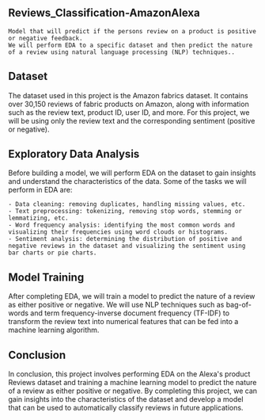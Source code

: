 ## Reviews_Classification-AmazonAlexa

    Model that will predict if the persons review on a product is positive or negative feedback. 
    We will perform EDA to a specific dataset and then predict the nature of a review using natural language processing (NLP) techniques..
    
## Dataset

  The dataset used in this project is the Amazon fabrics dataset. It contains over 30,150 reviews of fabric products on Amazon, along with information such as the review text, product ID, user ID, and more. 
  For this project, we will be using only the review text and the corresponding sentiment (positive or negative).
  
## Exploratory Data Analysis

  Before building a model, we will perform EDA on the dataset to gain insights and understand the characteristics of the data. 
  Some of the tasks we will perform in EDA are:

    - Data cleaning: removing duplicates, handling missing values, etc.
    - Text preprocessing: tokenizing, removing stop words, stemming or lemmatizing, etc.
    - Word frequency analysis: identifying the most common words and visualizing their frequencies using word clouds or histograms.
    - Sentiment analysis: determining the distribution of positive and negative reviews in the dataset and visualizing the sentiment using bar charts or pie charts.
    
## Model Training

  After completing EDA, we will train a model to predict the nature of a review as either positive or negative. We will use NLP techniques such as bag-of-words and term frequency-inverse document frequency (TF-IDF) to transform the review text into numerical features that can be fed into a machine learning algorithm. 

## Conclusion

  In conclusion, this project involves performing EDA on the Alexa's product Reviews dataset and training a machine learning model to predict the nature of a review as either positive or negative. 
  By completing this project, we can gain insights into the characteristics of the dataset and develop a model that can be used to automatically classify reviews in future applications.
